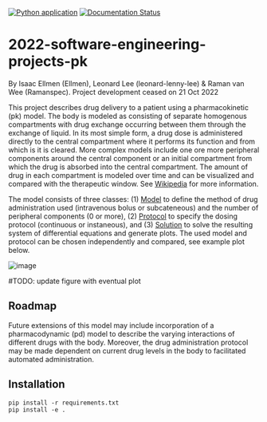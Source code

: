 [![Python application](https://github.com/Ellmen/pharmokinetics/actions/workflows/python-app.yml/badge.svg)](https://github.com/Ellmen/pharmokinetics/actions/workflows/python-app.yml)
[![Documentation Status](https://readthedocs.org/projects/pharmokinetics/badge/?version=latest)](https://pharmokinetics.readthedocs.io/en/latest/?badge=latest)

# 2022-software-engineering-projects-pk
By Isaac Ellmen (Ellmen), Leonard Lee (leonard-lenny-lee) & Raman van Wee (Ramanspec). Project development ceased on 21 Oct 2022

This project describes drug delivery to a patient using a pharmacokinetic (pk) model. The body is modeled as consisting of separate homogenous compartments with drug exchange occurring between them through the exchange of liquid. In its most simple form, a drug dose is administered directly to the central compartment where it performs its function and from which is it is cleared. More complex models include one ore more peripheral components around the central component or an initial compartment from which the drug is absorbed into the central compartment. The amount of drug in each compartment is modeled over time and can be visualized and compared with the therapeutic window. See [Wikipedia](https://en.wikipedia.org/wiki/Pharmacokinetics) for more information.

The model consists of three classes: (1) [Model](https://github.com/Ellmen/pharmokinetics/blob/master/pkmodel/model.py) to define the method of drug administration used (intravenous bolus or subcateneous) and the number of peripheral components (0 or more), (2) [Protocol](https://github.com/Ellmen/pharmokinetics/blob/master/pkmodel/protocol.py) to specify the dosing protocol (continuous or instaneous), and (3) [Solution](https://github.com/Ellmen/pharmokinetics/blob/master/pkmodel/solution.py) to solve the resulting system of differential equations and generate plots. The used model and protocol can be chosen independently and compared, see example plot below.

![image](https://user-images.githubusercontent.com/115243223/196722164-fa55ceed-6599-4c8f-8a1d-b725d6d1c263.png)

#TODO: update figure with eventual plot

## Roadmap
Future extensions of this model may include incorporation of a pharmacodynamic (pd) model to describe the varying interactions of different drugs with the body. Moreover, the drug administration protocol may be made dependent on current drug levels in the body to facilitated automated administration.

## Installation

```
pip install -r requirements.txt
pip install -e .
```
